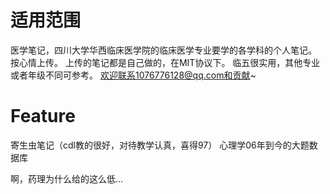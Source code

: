 # 适用范围
医学笔记，四川大学华西临床医学院的临床医学专业要学的各学科的个人笔记。
按心情上传。
上传的笔记都是自己做的，在MIT协议下。
临五很实用，其他专业或者年级不同可参考。
欢迎联系1076776128@qq.com和贡献~

# Feature
寄生虫笔记（cdl教的很好，对待教学认真，喜得97）
心理学06年到今的大题数据库

啊，药理为什么给的这么低...